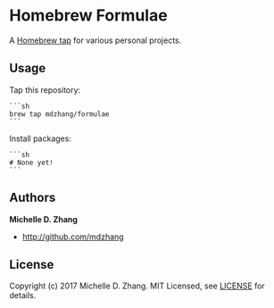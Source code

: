 # Homebrew Formulae

A [Homebrew tap] for various personal projects.

[Homebrew tap]: https://github.com/Homebrew/brew/blob/master/docs/brew-tap.md

## Usage

Tap this repository:

    ```sh
    brew tap mdzhang/formulae
    ```


Install packages:

    ```sh
    # None yet!
    ```

## Authors

**Michelle D. Zhang**

  * <http://github.com/mdzhang>

## License

Copyright (c) 2017 Michelle D. Zhang. MIT Licensed, see [LICENSE](LICENSE.md) for details.
